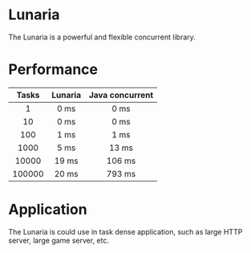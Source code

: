 # Lunaria
The Lunaria is a powerful and flexible concurrent library.

# Performance
|  Tasks   | Lunaria | Java concurrent |
|:--------:|:-------:|:---------------:|
|    1     |  0 ms   |      0 ms       |
|    10    |  0 ms   |      0 ms       |
|   100    |  1 ms   |      1 ms       |
|   1000   |  5 ms   |      13 ms      |
|  10000   |  19 ms  |     106 ms      |
|  100000  |  20 ms  |     793 ms      |

# Application
The Lunaria is could use in task dense application, such as large HTTP server, large game server, etc.